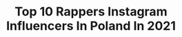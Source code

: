 ---
title: Top 10 Rappers Instagram Influencers In Poland In 2021
description: >-
  Find top rappers Instagram influencers in Poland in 2021. Most popular hashtags: #rapper #music #trap.
platform: Instagram
hits: 10
text_top: Identify the most popular Instagram accounts on inBeat.
text_bottom: Our platform holds 10 Instagram influencers like this in Poland for you to pitch.
profiles:
  - username: "shrek_kmg"
    fullname: >-
      שרק - ShrekDiMC
    bio: >-
      Rapper&songwriter/video editor TACT RECORDS TEL AVIV 2020 קליפ חדש עכשיו ביוטיוב שרק וצוקוש - ראש טוב 😉
    location: "Poland"
    followers: 4652
    engagement: 1288
    commentsToLikes: 0.055515
    id: ckap6vkkxhiz20i781h72ypn5
    verified: false
    hashtags: ""
  - username: "waldemar_kasta"
    fullname: >-
      Waldemar WALL-E Kasta
    bio: >-
      Rocznik 78. Urodzony we Wrocławiu.Od 1993 rapper w K.A.S.T.A(Konfederacja Absolwentów Szkoły Technicznej Artykulacji).
    location: "Poland"
    followers: 6394
    engagement: 903
    commentsToLikes: 0.026453
    id: ck5q9k6odbinr0i11d3uswiew
    verified: false
    hashtags: ""
  - username: "marcinklosowski.official"
    fullname: >-
      Marcin Kłosowski
    bio: >-
      ➡ Singer🎵 🎤 ❤ Songwriter ✍🏻 ➡️ Aktor 🎬 Model🕴➡ Snap: marcin22338 👻 ➡️ Kontakt/Współpraca: marcin22338@gmail.com ➡️ Kanał YouTube Marcin Kłosowski👇📀🎞
    location: "Poland"
    followers: 52429
    engagement: 494
    commentsToLikes: 0.028546
    id: ck13cnlci18op0i192di2e2ax
    verified: true
    hashtags: "#songwriter, #sing, #photooftheday, #instaboy"
  - username: "negahdarinia"
    fullname: >-
      Amir Hossein - Negahdari Nia
    bio: >-
      CBO at "Catchy-SoundZ" Production / Toronto 🇨🇦 - Follow me on #Spotify ⤵
    location: "Poland"
    followers: 25683
    engagement: 187
    commentsToLikes: 0.015287
    id: ck6u9h318xiuw0j719g2mfefb
    verified: false
    hashtags: "#rapfreestyle, #nekfeu, #googleplaymusic, #tidal"
  - username: "sebastianklawikowski"
    fullname: >-
      Sebastian Klawikowski
    bio: >-
      Rysuje... @klawikthecreator 👻 Snapchat: klawikowskikrul 📖 Facebook: Sklawikowski 📧 Email: sklawik1@gmail.com
    location: "Poland"
    followers: 49529
    engagement: 1255
    commentsToLikes: 0.008992
    id: ck8sxf55fh69t0j78u8wmad6x
    verified: false
    hashtags: "#friz, #paint, #painting, #6style"
  - username: "emergency_queen"
    fullname: >-
      Julia Piątek
    bio: >-
      Emergency Medicine Doctor 🚑👩🏻‍⚕️ Śpiewający lekarz rezydent z dużą dawką czarnego humoru i ironii Born in 🇩🇪 Living in 🇵🇱 Studied in 🇬🇧 language
    location: "Poland"
    followers: 40781
    engagement: 642
    commentsToLikes: 0.033940
    id: ck8t563058wh20j78jmqzywbi
    verified: false
    hashtags: "#lekarz, #warszawa, #doctor, #emergencymedicine"
  - username: "femin.official"
    fullname: >-
      Femin
    bio: >-
      Muzyk 🎼Artysta👤 Wokalista🎤 Gitarzysta🎸 📀 Właściciel Remedium Music New Song: v v v
    location: "Poland"
    followers: 19370
    engagement: 102
    commentsToLikes: 0.040165
    id: ck0u7bq6o4afn0i197og62fm1
    verified: false
    hashtags: "#love, #polishboy, #niceday, #walentynki"
  - username: "aspermastter23"
    fullname: >-
      Un Papá Rapper ♥️
    bio: >-
      𝑀𝑧𝑎.||8’𝑘💓 - •(𝚄𝚗 𝟷𝟺/𝟻)✨ - •𝑯𝑶𝑴𝑬𝑹𝑼𝑵🏌🏻‍♂️ - •23/4 𝑑𝑖𝑎 𝑑𝑒 𝑙𝑜𝑠 𝑙𝑜𝑛𝑑𝑟𝑖𝑠𝑡𝑎𝑠 - ᴘᴀᴜʟᴏ: ᴍᴇ sᴜʙɪó ᴀ sᴜ ʜɪsᴛᴏʀɪᴀ x7📲,ᴍᴅ x3+history, ❤️x15,💬x4, x74👀,lo conocí📸
    location: "Poland"
    followers: 8140
    engagement: 1315
    commentsToLikes: 0.145711
    id: ckaowbs8p885w0i78grjt5czd
    verified: false
    hashtags: "#homerun, #paulolondra, #liberenalleon, #skrr"
  - username: "paancia"
    fullname: >-
      Karolina
    bio: >-
      Dokonałam niemożliwego dla mnie samej. Schudłam 45kg :) Kontakt: deebilica@gmail.com
    location: "Poland"
    followers: 15435
    engagement: 1371
    commentsToLikes: 0.031184
    id: ck8t4nlth7fkx0j78m6xbk7fj
    verified: false
    hashtags: "#kot, #noworodek, #mamaicorka, #hm"
  - username: "_amimami_"
    fullname: >-
      Aneta 🌿
    bio: >-
      • Wife ▪ 02.08.14 • Mom▪Igor 18.03.17 | Nina 16.04.20 🌿Dekorator wnętrz, grafik, ilustrator anejas002@ gmail.com
    location: "Poland"
    followers: 23685
    engagement: 278
    commentsToLikes: 0.081140
    id: ck8tdaq1c2l9a0j78idlsr7la
    verified: false
    hashtags: "#rzeczydladzieci, #stillife, #fallvibes, #kocykdladzieci"
---